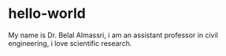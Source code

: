# hello-world
My name is Dr. Belal Almassri, i am an assistant professor in civil engineering, i love scientific research. 
